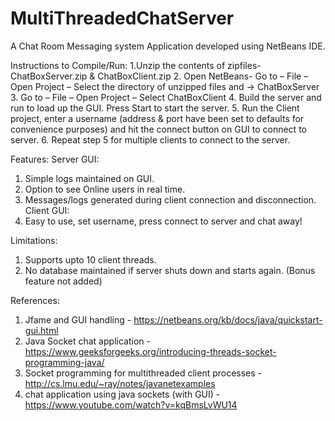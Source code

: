 # MultiThreadedChatServer

A Chat Room Messaging system
Application developed using NetBeans IDE.

Instructions to Compile/Run:
1.Unzip the contents of zipfiles- ChatBoxServer.zip & ChatBoxClient.zip
2. Open NetBeans- Go to – File – Open Project – Select the directory of unzipped files and -> ChatBoxServer
3. Go to – File – Open Project – Select ChatBoxClient
4. Build the server and run to load up the GUI. Press Start to start the server.
5. Run the Client project, enter a username (address & port have been set to defaults for convenience purposes) and hit the connect button on GUI to connect to server.
6. Repeat step 5 for multiple clients to connect to the server.

Features:
Server GUI:
1.	Simple logs maintained on GUI.
2.	Option to see Online users in real time.
3.	Messages/logs generated during client connection and disconnection.
Client GUI: 
1.	Easy to use, set username, press connect to server and chat away!

Limitations:
1.	Supports upto 10 client threads.
2.	No database maintained if server shuts down and starts again. (Bonus feature not added)


References: 
1.	Jfame and GUI handling - https://netbeans.org/kb/docs/java/quickstart-gui.html
2.	Java Socket chat application - https://www.geeksforgeeks.org/introducing-threads-socket-programming-java/
3.	Socket programming for multithreaded client processes - http://cs.lmu.edu/~ray/notes/javanetexamples
4.	chat application using java sockets (with GUI) - https://www.youtube.com/watch?v=kqBmsLvWU14


